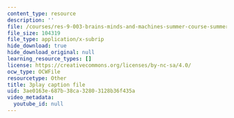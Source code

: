 ```yaml
---
content_type: resource
description: ''
file: /courses/res-9-003-brains-minds-and-machines-summer-course-summer-2015/3ae0163e687b38ca32803128b36f435a_lv3kGg-eRa0.srt
file_size: 104319
file_type: application/x-subrip
hide_download: true
hide_download_original: null
learning_resource_types: []
license: https://creativecommons.org/licenses/by-nc-sa/4.0/
ocw_type: OCWFile
resourcetype: Other
title: 3play caption file
uid: 3ae0163e-687b-38ca-3280-3128b36f435a
video_metadata:
  youtube_id: null
---
```

